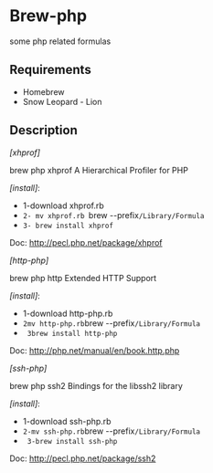 # Brew-php
some php related formulas

## Requirements

* Homebrew
* Snow Leopard - Lion

## Description

_[xhprof]_

brew php xhprof
A Hierarchical Profiler for PHP

_[install]_:

* 1-download xhprof.rb
* `2- mv xhprof.rb `brew --prefix`/Library/Formula`
* `3- brew install xhprof`

Doc:
http://pecl.php.net/package/xhprof


_[http-php]_

brew php http
Extended HTTP Support

_[install]_:

* 1-download http-php.rb
* ` 2mv http-php.rb `brew --prefix`/Library/Formula`
* ` 3brew install http-php`

Doc:
http://php.net/manual/en/book.http.php


_[ssh-php]_

brew php ssh2
Bindings for the libssh2 library

_[install]_:

* 1-download ssh-php.rb
* ` 2-mv ssh-php.rb `brew --prefix`/Library/Formula`
* ` 3-brew install ssh-php`

Doc:
http://pecl.php.net/package/ssh2